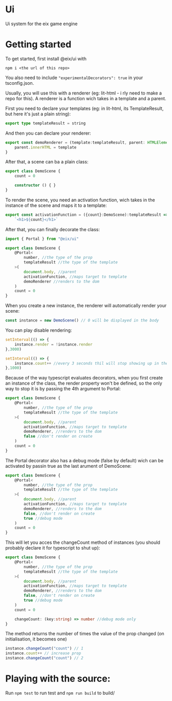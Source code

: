 # Ui
Ui system for the eix game engine

# Getting started

To get started, first install @eix/ui with 
```
npm i <the url of this repo>
```
You also need to include `"experimentalDecorators": true` in your tsconfig.json.

Usually, you will use this with a renderer (eg: lit-html - i rly need to make a repo for this). A renderer is a function wich takes in a template and a parent.

First you need to declare your templates (eg: in lit-html, its TemplateResult, but here it's just a plain string):
```ts
export type templateResult = string
```

And then you can declare your renderer:
```ts
export const demoRenderer = (template:templateResult, parent: HTMLElement) => {
    parent.innerHTML = template
}
```

After that, a scene can ba a plain class:
```ts
export class DemoScene {
    count = 0

    constructor () { }
}
```

To render the scene, you need an activation function, wich takes in the instance of the scene and maps it to a template:

```ts
export const activationFunction = ({count}:DemoScene):templateResult => 
    `<h1>${count}</h1>`
```

After that, you can finally decorate the class:
```ts
import { Portal } from "@eix/ui"

export class DemoScene {
    @Portal<
        number, //the type of the prop
        templateResult //the type of the template
    >(
        document.body, //parent
        activationFunction, //maps target to template
        demoRenderer //renders to the dom
    )
    count = 0
}
```

When you create a new instance, the renderer will automatically render your scene:
```ts
const instance = new DemoScene() // 0 will be displayed in the body
```

You can play disable rendering:
```ts
setInterval(() => {
    instance.render = !instance.render
},3000)

setInterval(() => {
    instance.count++ //every 3 seconds thil will stop showing up in the dom, and then reappear 3 seconds later
},1000)
```

Because of the way typescript evaluates decorators, when you first create an instance of the class, the render property won't be defined, so the only way to stop it is by passing the 4th argument to Portal:

```ts
export class DemoScene {
    @Portal<
        number, //the type of the prop
        templateResult //the type of the template
    >(
        document.body, //parent
        activationFunction, //maps target to template
        demoRenderer, //renders to the dom
        false //don't render on create
    )
    count = 0
}
```


The Portal decorator also has a debug mode (false by default) wich can be activated by passin true as the last arument of DemoScene:

```ts
export class DemoScene {
    @Portal<
        number, //the type of the prop
        templateResult //the type of the template
    >(
        document.body, //parent
        activationFunction, //maps target to template
        demoRenderer, //renders to the dom
        false, //don't render on create
        true //debug mode
    )
    count = 0
}
```

This will let you acces the changeCount method of instances (you should probably declare it for typescript to shut up):
```ts
export class DemoScene {
    @Portal<
        number, //the type of the prop
        templateResult //the type of the template
    >(
        document.body, //parent
        activationFunction, //maps target to template
        demoRenderer, //renders to the dom
        false, //don't render on create
        true //debug mode
    )
    count = 0

    changeCount: (key:string) => number //debug mode only
}
```

The method returns the number of times the value of the prop changed (on initialisation, it becomes one)

```ts
instance.changeCount("count") // 1
instance.count++ // increase prop
instance.changeCount("count") // 2
```

# Playing with the source:
Run `npm test` to run test and `npm run build` to build/







